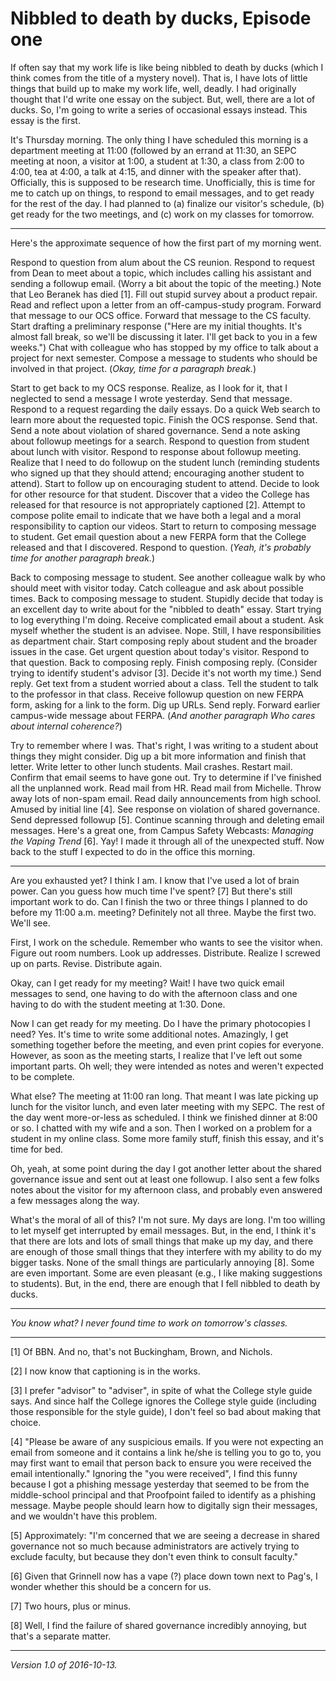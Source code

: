 Nibbled to death by ducks, Episode one
======================================

If often say that my work life is like being nibbled to death by ducks
(which I think comes from the title of a mystery novel).  That is,
I have lots of little things that build up to make my work life, well,
deadly.  I had originally thought that I'd write one essay on the subject.
But, well, there are a lot of ducks.  So, I'm going to write a series
of occasional essays instead.  This essay is the first.

It's Thursday morning.  The only thing I have scheduled this morning is
a department meeting at 11:00 (followed by an errand at 11:30, an SEPC
meeting at noon, a visitor at 1:00, a student at 1:30, a class from 2:00
to 4:00, tea at 4:00, a talk at 4:15, and dinner with the speaker after
that).  Officially, this is supposed to be research time.  Unofficially,
this is time for me to catch up on things, to respond to email messages,
and to get ready for the rest of the day.  I had planned to (a) finalize
our visitor's schedule, (b) get ready for the two meetings, and (c)
work on my classes for tomorrow.

---

Here's the approximate sequence of how the first part of my morning went.

Respond to question from alum about the CS reunion.  Respond to request
from Dean to meet about a topic, which includes calling his assistant and
sending a followup email.  (Worry a bit about the topic of the meeting.)
Note that Leo Beranek has died [1].  Fill out stupid survey about a
product repair.  Read and reflect upon a letter from an off-campus-study
program.  Forward that message to our OCS office.  Forward that message
to the CS faculty.  Start drafting a preliminary response ("Here are
my initial thoughts.  It's almost fall break, so we'll be discussing
it later.  I'll get back to you in a few weeks.")  Chat with colleague
who has stopped by my office to talk about a project for next semester.
Compose a message to students who should be involved in that project.
(*Okay, time for a paragraph break.*)

Start to get back to my OCS response.  Realize, as I look for it, that
I neglected to send a message I wrote yesterday.  Send that message.
Respond to a request regarding the daily essays.  Do a quick Web search
to learn more about the requested topic.  Finish the OCS response.
Send that.  Send a note about violation of shared governance.
Send a note asking about followup meetings for a search.  Respond to
question from student about lunch with visitor.  Respond to response
about followup meeting.  Realize that I need to do followup on the
student lunch (reminding students who signed up that they should attend;
encouraging another student to attend).  Start to follow up on encouraging
student to attend.  Decide to look for other resource for that student.
Discover that a video the College has released for that resource is
not appropriately captioned [2].  Attempt to compose polite email
to indicate that we have both a legal and a moral responsibility to
caption our videos.  Start to return to composing message to student.
Get email question about a new FERPA form that the College released and
that I discovered.  Respond to question.  (*Yeah, it's probably time
for another paragraph break.*)

Back to composing message to student.  See another colleague walk by who
should meet with visitor today.  Catch colleague and ask about possible
times.  Back to composing message to student.  Stupidly decide that today
is an excellent day to write about for the "nibbled to death" essay.
Start trying to log everything I'm doing.  Receive complicated email
about a student.  Ask myself whether the student is an advisee.  Nope.
Still, I have responsibilities as department chair.  Start composing
reply about student and the broader issues in the case.  Get urgent
question about today's visitor.  Respond to that question.  Back to
composing reply.  Finish composing reply.  (Consider trying to identify
student's advisor [3].  Decide it's not worth my time.)  Send reply.
Get text from a student worried about a class.  Tell the student to
talk to the professor in that class.  Receive followup question on new
FERPA form, asking for a link to the form.  Dig up URLs.  Send reply.
Forward earlier campus-wide message about FERPA.  (*And another paragraph
Who cares about internal coherence?*)

Try to remember where I was.  That's right, I was
writing to a student about things they might consider.  Dig up a bit more
information and finish that letter.  Write letter to other lunch students.
Mail crashes.  Restart mail.  Confirm that email seems to have gone out.
Try to determine if I've finished all the unplanned work.  Read mail
from HR.  Read mail from Michelle.  Throw away lots of non-spam email.
Read daily announcements from high school.  Amused by initial line [4].
See response on violation of shared governance.  Send depressed followup
[5].  Continue scanning through and deleting email messages.  Here's a
great one, from Campus Safety Webcasts: *Managing the Vaping Trend*
[6].  Yay!  I made it through all of the unexpected stuff.  Now back to
the stuff I expected to do in the office this morning.

---

Are you exhausted yet?  I think I am.  I know that I've used a lot of
brain power.  Can you guess how much time I've spent? [7]  But there's
still important work to do.  Can I finish the two or three things I
planned to do before my 11:00 a.m. meeting?  Definitely not all three.
Maybe the first two.  We'll see.

First, I work on the schedule.  Remember who wants to see the visitor
when.  Figure out room numbers.  Look up addresses.  Distribute.
Realize I screwed up on parts.  Revise.  Distribute again.

Okay, can I get ready for my meeting?  Wait!  I have two quick email messages
to send, one having to do with the afternoon class and one having to do
with the student meeting at 1:30.  Done.

Now I can get ready for my meeting.  Do I have the primary photocopies
I need?  Yes.  It's time to write some additional notes.  Amazingly,
I get something together before the meeting, and even print copies for
everyone.  However, as soon as the meeting starts, I realize that I've
left out some important parts.  Oh well; they were intended as notes
and weren't expected to be complete.

What else?  The meeting at 11:00 ran long.  That meant I was late picking
up lunch for the visitor lunch, and even later meeting with my SEPC.
The rest of the day went more-or-less as scheduled.  I think we finished
dinner at 8:00 or so.  I chatted with my wife and a son.  Then I worked
on a problem for a student in my online class.  Some more family stuff,
finish this essay, and it's time for bed.

Oh, yeah, at some point during the day I got another letter about the
shared governance issue and sent out at least one followup.  I also sent
a few folks notes about the visitor for my afternoon class, and probably
even answered a few messages along the way.

What's the moral of all of this?  I'm not sure.  My days are long.
I'm too willing to let myself get interrupted by email messages.  But,
in the end, I think it's that there are lots and lots of small things
that make up my day, and there are enough of those small things that they
interfere with my ability to do my bigger tasks.  None of the small things
are particularly annoying [8].  Some are even important.  Some are even
pleasant (e.g., I like making suggestions to students).  But, in the end,
there are enough that I fell nibbled to death by ducks.

---

*You know what?  I never found time to work on tomorrow's classes.*

---

[1] Of BBN.  And no, that's not Buckingham, Brown, and Nichols.

[2] I now know that captioning is in the works.

[3] I prefer "advisor" to "adviser", in spite of what the College style
guide says.  And since half the College ignores the College style guide
(including those responsible for the style guide), I don't feel so bad
about making that choice.

[4] "Please be aware of any suspicious emails. If you were not expecting
an email from someone and it contains a link he/she is telling you to
go to, you may first want to email that person back to ensure you were
received the email intentionally."  Ignoring the "you were received", I
find this funny because I got a phishing message yesterday that seemed to
be from the middle-school principal and that Proofpoint failed to identify
as a phishing message.  Maybe people should learn how to digitally sign
their messages, and we wouldn't have this problem.

[5] Approximately: "I'm concerned that we are seeing a decrease in shared
governance not so much because administrators are actively trying to 
exclude faculty, but because they don't even think to consult faculty."

[6] Given that Grinnell now has a vape (?) place down town next to
Pag's, I wonder whether this should be a concern for us.

[7] Two hours, plus or minus.

[8] Well, I find the failure of shared governance incredibly annoying,
but that's a separate matter.

---

*Version 1.0 of 2016-10-13.*
